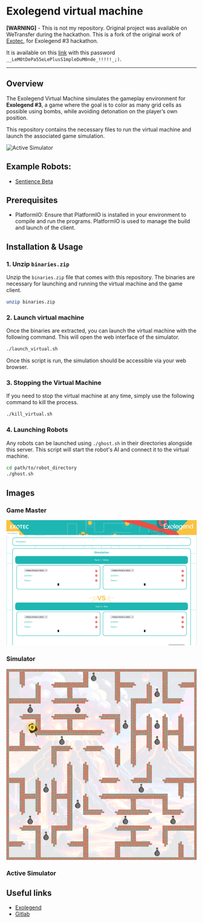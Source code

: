 # Exolegend virtual machine

**[WARNING]** - This is not my repository. Original project was available on WeTransfer during the hackathon. This is a fork of the original work of [Exotec](https://www.exotec.com/), for Exolegend #3 hackathon.

It is available on this [link](https://we.tl/t-yn5KlpOOwT) with this password `__LeM0tDePa55eLePlusS1mpleDuM0nde_!!!!!_;)`.

---

## Overview 

The Exolegend Virtual Machine simulates the gameplay environment for **Exolegend #3**, a game where the goal is to color as many grid cells as possible using bombs, while avoiding detonation on the player’s own position.

This repository contains the necessary files to run the virtual machine and launch the associated game simulation. 


![Active Simulator](images/ActiveSimulator.png)

## Example Robots:
- [Sentience Beta](https://github.com/Sentience-Robotics/exolegend-beta)


## Prerequisites

- PlatformIO: Ensure that PlatformIO is installed in your environment to compile and run the programs. PlatformIO is used to manage the build and launch of the client.


## Installation & Usage
### 1. Unzip `binaries.zip` 
Unzip the `binaries.zip` file that comes with this repository. The binaries are necessary for launching and running the virtual machine and the game client.
```bash
unzip binaries.zip
```

### 2. Launch virtual machine
Once the binaries are extracted, you can launch the virtual machine with the following command. This will open the web interface of the simulator.
```bash
./launch_virtual.sh
```
Once this script is run, the simulation should be accessible via your web browser.

### 3. Stopping the Virtual Machine
If you need to stop the virtual machine at any time, simply use the following command to kill the process.
```bash
./kill_virtual.sh
```

### 4. Launching Robots
Any robots can be launched using `./ghost.sh` in their directories alongside this server. This script will start the robot's AI and connect it to the virtual machine.

```bash
cd path/to/robot_directory
./ghost.sh
```


## Images

### Game Master
![Game Master](images/GameMaster.png)

### Simulator
![Simulator](images/Simulator.png)

### Active Simulator

## Useful links

- [Exolegend](https://www.exolegend.com/)
- [Gitlab](https://gitlab.com/exolegend/exolegend)